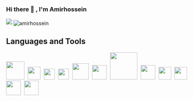 ### Hi there 👋 , I'm Amirhossein


<img src='https://github-readme-stats.vercel.app/api?username=amirhosseinnouri&show_icons=true&theme=radical&count_private=true'/>

<img align="center" src="https://github-readme-streak-stats.herokuapp.com/?user=amirhosseinnouri&count_private=true&theme=radical" alt="amirhossein" />

## Languages and Tools

   <div>
<img src="https://uupload.ir/files/b787_1200px-react-icon.svg.png" alr="react" width="50px" style="margin-right: 5px ;"  />       
    <img src="https://uupload.ir/files/4t8z_redux-283024.png" alr="redux"width="35px" style="margin-right: 5px ;"   />       
    <img src="https://uupload.ir/files/msl_js.png" alr="js"width="30px" style="margin-right: 5px ;"  />       
    <img src="https://uupload.ir/files/z29_css.png" alr="css"width="30px" style="margin-right: 5px ;" />       
    <img src="https://uupload.ir/files/ci4_sass.png" alr="sass"width="45px" style="margin-right: 5px ;"   />       
    <img src="https://uupload.ir/files/2v7y_html.png" alr="html"width="40px"style="margin-right: 5px ;"  />       
    <img src="https://uupload.ir/files/v86i_bash.png" alr="bash"width="75px" style="margin-right: 5px ;"   />       
    <img src="https://uupload.ir/files/4u2o_git.png" alr="git"width="40px" style="margin-right: 5px ;"   />       
    <img src="https://uupload.ir/files/dx2g_java.png" alr="java"width="35px" style="margin-right: 5px ;"   />       
    <img src="https://uupload.ir/files/w3kj_1024px-visual_studio_code_1.35_icon.svg.png" alr="vscode"width="35px" style="margin-right: 5px ;"   />       
    <img src="https://uupload.ir/files/vn47_webpack.png" alr="webpack"width="40px" style="margin-right: 5px ;"  />       
    <img src="https://uupload.ir/files/2j1g_parcel.png" alr="rarcel"width="40px"style="margin-right: 5px ;"   />       

</div>



<!--
**amirhosseinNouri/amirhosseinnouri** is a ✨ _special_ ✨ repository because its `README.md` (this file) appears on your GitHub profile.

Here are some ideas to get you started:

- 🔭 I’m currently working on ...
- 🌱 I’m currently learning ...
- 👯 I’m looking to collaborate on ...
- 🤔 I’m looking for help with ...
- 💬 Ask me about ...
- 📫 How to reach me: ...
- 😄 Pronouns: ...
- ⚡ Fun fact: ...
-->
